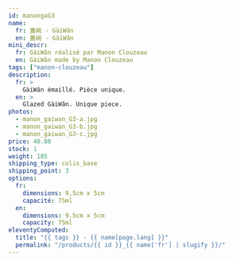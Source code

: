 ```yaml
---
id: manongaG3
name:
  fr: 蓋碗 - GàiWǎn
  en: 蓋碗 - GàiWǎn
mini_descr:
  fr: GàiWǎn réalisé par Manon Clouzeau
  en: GàiWǎn made by Manon Clouzeau
tags: ["manon-clouzeau"]
description:
  fr: >
    GàiWǎn émaillé. Pièce unique.
  en: >
    Glazed GàiWǎn. Unique piece.
photos:
  - manon_gaiwan_G3-a.jpg
  - manon_gaiwan_G3-b.jpg
  - manon_gaiwan_G3-c.jpg
price: 40.00
stock: 1
weight: 105
shipping_type: colis_base
shipping_point: 3
options:
  fr:
    dimensions: 9,5cm x 5cm
    capacité: 75ml
  en:
    dimensions: 9.5cm x 5cm
    capacity: 75ml
eleventyComputed:
  title: "{{ tags }} - {{ name[page.lang] }}"
  permalink: "/products/{{ id }}_{{ name['fr'] | slugify }}/"
---
```

